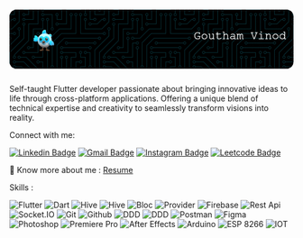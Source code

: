 <h3 align="center"> 

![Hi 👋, I'm Goutham V](https://github.com/Goutham-Vinod/Goutham-Vinod/blob/main/Profile_Header.gif?raw=true)
 </h3>

<h3 align="center"></h3>

<p>Self-taught Flutter developer passionate about bringing innovative ideas to life through cross-platform applications. Offering a unique blend of technical expertise and creativity to seamlessly transform visions into reality.</p>

<p>Connect with me:</p>

[![Linkedin Badge](https://img.shields.io/badge/-Goutham_V-blue?style=flat&logo=Linkedin&logoColor=white)](https://www.linkedin.com/in/goutham-v-42351826a/)
[![Gmail Badge](https://img.shields.io/badge/-gouthamv2000@gmail.com-c14438?style=flat&logo=Gmail&logoColor=white&link=mailto:gouthamv2000@gmail.com)](mailto:gouthamv2000@gmail.com)
[![Instagram Badge](https://img.shields.io/badge/-@goutham__vinod__-purple?style=flat&logo=instagram&logoColor=white)](https://instagram.com/goutham_vinod_/)
[![Leetcode Badge](https://img.shields.io/badge/-Goutham_Vinod-FFA41D?style=flat&labelColor=FFA41D&logo=leetcode&logoColor=white)](https://leetcode.com/GouthamVinod/)

 📄 Know more about me : [Resume](https://drive.google.com/file/d/10YH58NrFKKlVW_vpglMLIHVboXegR5b9/view?usp=sharing)


Skills :

<p>

 <img alt="Flutter" src="https://img.shields.io/badge/-Flutter-45b8d8?style=for-the-badge&logo=flutter&logoColor=white" />
 <img alt="Dart" src="https://img.shields.io/badge/-Dart-blue?style=for-the-badge&logo=dart&logoColor=white" />
 <img alt="Hive" src="https://img.shields.io/badge/-Hive-45b8d8?style=for-the-badge&logoColor=white" />
 <img alt="Hive" src="https://img.shields.io/badge/-SQFlite-blue?style=for-the-badge&logoColor=white" />
 <img alt="Bloc" src="https://img.shields.io/badge/-Bloc-45b8d8?style=for-the-badge&logoColor=white" />
 <img alt="Provider" src="https://img.shields.io/badge/-Provider-blue?style=for-the-badge&logoColor=white" />
 
  <img alt="Firebase" src="https://img.shields.io/badge/-Firebase-FFCD32?style=for-the-badge&logo=firebase&logoColor=grey" />
    <img alt="Rest Api" src="https://img.shields.io/badge/-REST_API-F05539?style=for-the-badge&logoColor=grey" />
     <img alt="Socket.IO" src="https://img.shields.io/badge/-Socket.IO-white?style=for-the-badge&logo=socket.io&logoColor=black" />
      <img alt="Git" src="https://img.shields.io/badge/-Git-F05539?style=for-the-badge&logo=git&logoColor=white" />
      <img alt="Github" src="https://img.shields.io/badge/-Github-white?style=for-the-badge&logo=github&logoColor=black" />
       <img alt="DDD" src="https://img.shields.io/badge/-DDD_Architecture-45b8d8?style=for-the-badge&logoColor=white" />
       <img alt="DDD" src="https://img.shields.io/badge/-MVC_Architecture-blue?style=for-the-badge&logoColor=white" />
        <img alt="Postman" src="https://img.shields.io/badge/-Postman-FD713B?style=for-the-badge&logo=postman&logoColor=white" />
        <img alt="Figma" src="https://img.shields.io/badge/-Figma-a55eff?style=for-the-badge&logo=figma&logoColor=white" />
        <img alt="Photoshop" src="https://img.shields.io/badge/-Photoshop-08253c?style=for-the-badge&logo=adobephotoshop&logoColor=white" />
            <img alt="Premiere Pro" src="https://img.shields.io/badge/-Premiere_Pro-31083a?style=for-the-badge&logo=adobepremierepro&logoColor=white" />
         <img alt="After Effects" src="https://img.shields.io/badge/-After_Effects-260849?style=for-the-badge&logo=adobeaftereffects&logoColor=white" />
         <img alt="Arduino" src="https://img.shields.io/badge/-Arduino-088b93?style=for-the-badge&logo=arduino&logoColor=white" />
         <img alt="ESP 8266" src="https://img.shields.io/badge/-ESP_8266-c22927?style=for-the-badge&logo=esphome&logoColor=white" />
          <img alt="IOT" src="https://img.shields.io/badge/-IOT-54a4d4?style=for-the-badge&logoColor=grey" />
      
     
 
 <!--</p>-->
 
 <!--Favourite Projects :-->
 <!--<p>-->
 
 
 
 
 
 
 </p>
 
 <!--<img alt="Flutter" src="https://img.shields.io/badge/-Flutter-45b8d8?style=flat-square&logo=flutter&logoColor=white" />-->


<!--Reference :-->
<!--https://github.com/simple-icons/simple-icons/blob/master/slugs.md-->
<!--https://simpleicons.org/?q=leetcode-->
<!--https://shields.io/docs/static-badges-->
<!--https://zzetao.github.io/awesome-github-profile/-->
